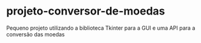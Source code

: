 # projeto-conversor-de-moedas
Pequeno projeto utilizando a biblioteca Tkinter para a GUI e uma API para a conversão das moedas
